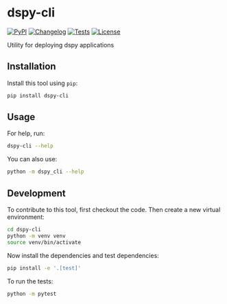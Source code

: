 # dspy-cli

[![PyPI](https://img.shields.io/pypi/v/dspy-cli.svg)](https://pypi.org/project/dspy-cli/)
[![Changelog](https://img.shields.io/github/v/release/isaacbmiller/dspy-cli?include_prereleases&label=changelog)](https://github.com/isaacbmiller/dspy-cli/releases)
[![Tests](https://github.com/isaacbmiller/dspy-cli/actions/workflows/test.yml/badge.svg)](https://github.com/isaacbmiller/dspy-cli/actions/workflows/test.yml)
[![License](https://img.shields.io/badge/license-Apache%202.0-blue.svg)](https://github.com/isaacbmiller/dspy-cli/blob/master/LICENSE)

Utility for deploying dspy applications

## Installation

Install this tool using `pip`:
```bash
pip install dspy-cli
```
## Usage

For help, run:
```bash
dspy-cli --help
```
You can also use:
```bash
python -m dspy_cli --help
```
## Development

To contribute to this tool, first checkout the code. Then create a new virtual environment:
```bash
cd dspy-cli
python -m venv venv
source venv/bin/activate
```
Now install the dependencies and test dependencies:
```bash
pip install -e '.[test]'
```
To run the tests:
```bash
python -m pytest
```

